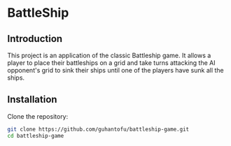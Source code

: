 # BattleShip

## Introduction
This project is an application of the classic Battleship game. It allows a player to place their battleships on a grid and take turns attacking the AI opponent's grid to sink their ships until one of the players have sunk all the ships.

## Installation

Clone the repository:

```bash
git clone https://github.com/guhantofu/battleship-game.git
cd battleship-game
